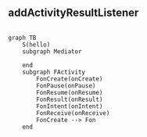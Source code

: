 ## addActivityResultListener

```java


```




```mermaid
graph TB
	S(hello)
	subgraph Mediator
		
	end
	subgraph FActivity
		FonCreate(onCreate)
		FonPause(onPause)
		FonResume(onResume)
		FonResult(onResult)
		FonIntent(onIntent)
		FonReceive(onReceive)
		FonCreate --> Fon
	end


```
<!--stackedit_data:
eyJoaXN0b3J5IjpbLTQyNzI4NTU4NCwtMjg0MzgyOTEzLC0xMD
U4NDg2NjYzLC00MzQ5MzE3MDhdfQ==
-->